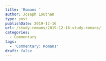 ```yaml
---
title: 'Romans '
author: Joseph Louthan
type: post
publishDate: 2019-12-16
url: /study-romans/2019-12-16-study-romans/
categories:
  - Commentary
tags:
  - 'Commentary: Romans'
draft: false
---
```


